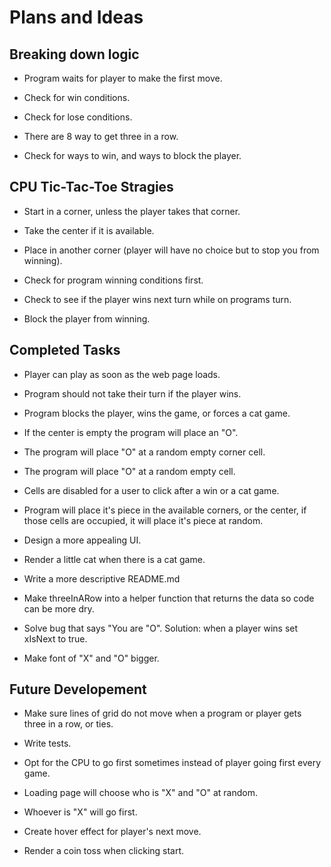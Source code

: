 # Plans and Ideas

## Breaking down logic

+ Program waits for player to make the first move.

+ Check for win conditions.

+ Check for lose conditions.

+ There are 8 way to get three in a row.

+ Check for ways to win, and ways to block the player.

## CPU Tic-Tac-Toe Stragies

+ Start in a corner, unless the player takes that corner.

+ Take the center if it is available.

+ Place in another corner (player will have no choice but to stop you from winning).

+ Check for program winning conditions first.

+ Check to see if the player wins next turn while on programs turn.

+ Block the player from winning.

## Completed Tasks

+ Player can play as soon as the web page loads.

+ Program should not take their turn if the player wins.

+ Program blocks the player, wins the game, or forces a cat game.

+ If the center is empty the program will place an "O".

+ The program will place "O" at a random empty corner cell.

+ The program will place "O" at a random empty cell.

+ Cells are disabled for a user to click after a win or a cat game.

+ Program will place it's piece in the available corners, or the center, if those cells are occupied, it will place it's piece at random.

+ Design a more appealing UI.

+ Render a little cat when there is a cat game.

+ Write a more descriptive README.md

+ Make threeInARow into a helper function that returns the data so code can be more dry.

+ Solve bug that says "You are "O". Solution: when a player wins set xIsNext to true.

+ Make font of "X" and "O" bigger.

## Future Developement

+ Make sure lines of grid do not move when a program or player gets three in a row, or ties.

+ Write tests.

+ Opt for the CPU to go first sometimes instead of player going first every game.

+ Loading page will choose who is "X" and "O" at random.

+ Whoever is "X" will go first.

+ Create hover effect for player's next move.

+ Render a coin toss when clicking start.
